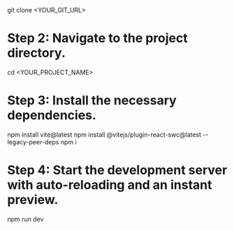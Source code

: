 
git clone <YOUR_GIT_URL>

# Step 2: Navigate to the project directory.
cd <YOUR_PROJECT_NAME>


# Step 3: Install the necessary dependencies.
npm install vite@latest
npm install @vitejs/plugin-react-swc@latest --legacy-peer-deps
npm i

# Step 4: Start the development server with auto-reloading and an instant preview.
npm run dev
